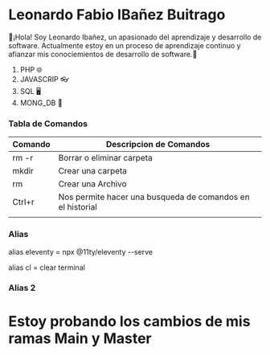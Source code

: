 # Leonardo Fabio IBañez Buitrago 
👋¡Hola! Soy Leonardo Ibañez, un apasionado del aprendizaje y desarrollo de software. Actualmente estoy en un proceso de aprendizaje continuo y afianzar mis conociemientos de desarrollo de software.🚀

1. PHP 🌐
2. JAVASCRIP 👓
3. SQL 🖥️
4. MONG_DB 📄


### Tabla de Comandos 

| Comando           | Descripcion de Comandos                                    |
|-------------------|------------------------------------------------------------|
| rm -r             | Borrar o eliminar carpeta                                  |
| mkdir             | Crear una carpeta                                          |
| rm                | Crear una Archivo                                          |
| Ctrl+r            | Nos permite hacer una busqueda de comandos en el historial |
|                                                                                |

### Alias

alias eleventy = npx @11ty/eleventy --serve <br>

alias cl = clear terminal  

### Alias 2

# Estoy probando los cambios de mis ramas Main y Master 

